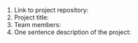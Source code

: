1. Link to project repository: 
2. Project title: 
3. Team members: 
4. One sentence description of the project:

